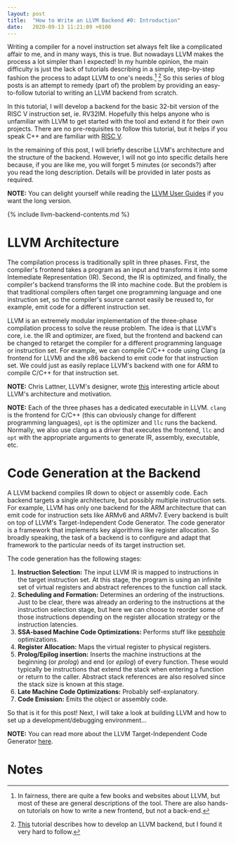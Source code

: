 ```yaml
---
layout: post
title:  "How to Write an LLVM Backend #0: Introduction"
date:   2020-09-13 11:21:09 +0100
---
```


Writing a compiler for a novel instruction set always felt like a complicated
affair to me, and in many ways, this is true. But nowadays LLVM makes the
process a lot simpler than I expected! In my humble opinion, the main
difficulty is just the lack of tutorials describing in a simple, step-by-step
fashion the process to adapt LLVM to one's needs.[^1] [^2] So this series of
blog posts is an attempt to remedy (part of) the problem by providing an
easy-to-follow tutorial to writing an LLVM backend from scratch.

In this tutorial, I will develop a backend for the basic 32-bit version of the
RISC V instruction set, ie. RV32IM. Hopefully this helps anyone who is
unfamiliar with LLVM to get started with the tool and extend it for their own
projects. There are no pre-requisites to follow this tutorial, but it helps if
you speak C++ and are familiar with [RISC
V](https://riscv.org/technical/specifications/).

In the remaining of this post, I will briefly describe LLVM's architecture and
the structure of the backend. However, I will not go into specific details here
because, if you are like me, you will forget 5 minutes (or seconds?) after you
read the long description. Details will be provided in later posts as required.

**NOTE:** You can delight yourself while reading the [LLVM User
Guides](http://llvm.org/docs/UserGuides.html) if you want the
long version.

{% include llvm-backend-contents.md %}

# LLVM Architecture

The compilation process is traditionally split in three phases. First, the
compiler's frontend takes a program as an input and transforms it into some
Intemediate Representation (IR). Second, the IR is optimized, and finally, the
compiler's backend transforms the IR into machine code. But the problem is that
traditional compilers often target one programming language and one instruction
set, so the compiler's source cannot easily be reused to, for example, emit
code for a different instruction set.

LLVM is an extremely modular implementation of the three-phase compilation
process to solve the reuse problem. The idea is that LLVM's core, i.e. the IR
and optimizer, are fixed, but the frontend and backend can be changed to
retarget the compiler for a different programming language or instruction set.
For example, we can compile C/C++ code using Clang (a frontend for LLVM) and
the x86 backend to emit code for that instruction set. We could just as easily
replace LLVM's backend with one for ARM to compile C/C++ for that instruction
set.

**NOTE:** Chris Lattner, LLVM's designer, wrote
[this](http://www.aosabook.org/en/llvm.html) interesting article about
LLVM's architecture and motivation.

**NOTE:** Each of the three phases has a dedicated executable in LLVM. `clang`
is the frontend for C/C++ (this can obviously change for different programming
languages), `opt` is the optimizer and `llc` runs the backend. Normally, we
also use clang as a driver that executes the frontend, `llc` and `opt` with the
appropriate arguments to generate IR, assembly, executable, etc.

# Code Generation at the Backend

A LLVM backend compiles IR down to object or assembly code. Each backend
targets a single architecture, but possibly multiple instruction sets. For
example, LLVM has only one backend for the ARM architecture that
can emit code for instruction sets like ARMv6 and ARMv7. Every
backend is built on top of LLVM's Target-Independent Code Generator. The code
generator is a framework that implements key algorithms like register
allocation. So broadly speaking, the task of a backend is to configure and
adapt that framework to the particular needs of its target instruction set.

The code generation has the following stages:

1. **Instruction Selection:** The input LLVM IR is mapped to instructions in
the target instruction set. At this stage, the program is using an infinite set
of virtual registers and abstract references to the function call stack.
1. **Scheduling and Formation:** Determines an ordering of the instructions.
Just to be clear, there was already an ordering to the instructions at the
instruction selection stage, but here we can choose to reorder some of those
instructions depending on the register allocation strategy or the instruction
latencies.
1. **SSA-based Machine Code Optimizations:** Performs stuff like
[peephole](https://en.wikipedia.org/wiki/Peephole_optimization) optimizations.
1. **Register Allocation:** Maps the virtual register to physical registers.
1. **Prolog/Epilog insertion:** Inserts the machine instructions at the
beginning (or *prolog*) and end (or *epilog*) of every function. These would
typically be instructions that extend the stack when entering a function or
return to the caller. Abstract stack references are also resolved since the
stack size is known at this stage.
1. **Late Machine Code Optimizations:** Probably self-explanatory.
1. **Code Emission:** Emits the object or assembly code.

So that is it for this post! Next, I will take a look at building LLVM and how
to set up a development/debugging environment...

**NOTE:** You can read more about the LLVM Target-Independent Code Generator
[here](http://llvm.org/docs/CodeGenerator.html).

# Notes

[^1]: In fairness, there are quite a few books and websites about LLVM, but most of these are general descriptions of the tool. There are also hands-on tutorials on how to write a new frontend, but not a back-end.
[^2]: [This](https://jonathan2251.github.io/lbd/) tutorial describes how to develop an LLVM backend, but I found it very hard to follow.
